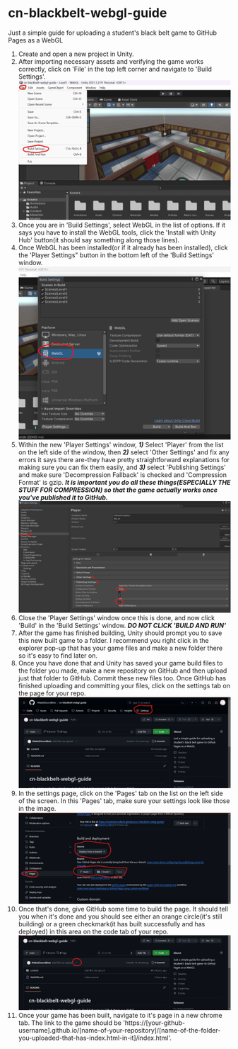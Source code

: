 # cn-blackbelt-webgl-guide
Just a simple guide for uploading a student's black belt game to GitHub Pages as a WebGL 

1. Create and open a new project in Unity.
2. After importing necessary assets and verifying the game works correctly, click on 'File' in the top left corner and navigate to 'Build Settings'. ![image](updated.png)
3. Once you are in 'Build Settings', select WebGL in the list of options. If it says you have to install the WebGL tools, click the 'Install with Unity Hub' button(it should say something along those lines).
4. Once WebGL has been installed(or if it already has been installed), click the 'Player Settings" button in the bottom left of the 'Build Settings' window. ![image3](ok2.png)
5. Within the new 'Player Settings' window, ***1)*** Select 'Player' from the list on the left side of the window, then ***2)*** select 'Other Settings' and fix any errors it says there are-they have pretty straightforward explanations for making sure you can fix them easily, and ***3)*** select 'Publishing Settings' and make sure 'Decompression Fallback' is checked and 'Compression Format' is gzip. ***It is important you do all these things(ESPECIALLY THE STUFF FOR COMPRESSION) so that the game actually works once you've published it to GitHub.*** ![image4](ok4.png)
6. Close the 'Player Settings' window once this is done, and now click 'Build' in the 'Build Settings' window. ***DO NOT CLICK 'BUILD AND RUN'***
7. After the game has finished building, Unity should prompt you to save this new built game to a folder. I recommend you right click in the explorer pop-up that has your game files and make a new folder there so it's easy to find later on.
8. Once you have done that and Unity has saved your game build files to the folder you made, make a new repository on GitHub and then upload just that folder to GitHub. Commit these new files too. Once GitHub has finished uploading and committing your files, click on the settings tab on the page for your repo. ![image5](ok5.png)
9. In the settings page, click on the 'Pages' tab on the list on the left side of the screen. In this 'Pages' tab, make sure your settings look like those in the image. ![image6](ok6.png)
10. Once that's done, give GitHub some time to build the page. It should tell you when it's done and you should see either an orange circle(it's still building) or a green checkmark(it has built successfully and has deployed) in this area on the code tab of your repo. ![image7](ok7.png)
11. Once your game has been built, navigate to it's page in a new chrome tab. The link to the game should be 'https://[your-github-username].github.io/[name-of-your-repository]/[name-of-the-folder-you-uploaded-that-has-index.html-in-it]/index.html'.

